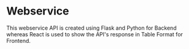 # Webservice
This webservice API is created using Flask and Python for Backend whereas React is used to show the API's response in Table Format for Frontend.
